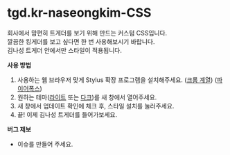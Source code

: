 # tgd.kr-naseongkim-CSS

회사에서 맘편히 트게더를 보기 위해 만드는 커스텀 CSS입니다.<br>
깔끔한 킹게더를 보고 싶다면 한 번 사용해보시기 바랍니다.<br>
김나성 트게더 안에서만 스타일이 적용됩니다.


**사용 방법**
1. 사용하는 웹 브라우저 맞게 Stylus 확장 프로그램을 설치해주세요. ([크롬 계열](https://chrome.google.com/webstore/detail/stylus/clngdbkpkpeebahjckkjfobafhncgmne)) ([파이어폭스](https://addons.mozilla.org/ko/firefox/addon/styl-us/))
2. 원하는 테마([라이트](https://userstyles.world/api/style/1452.user.css) 또는 [다크](https://userstyles.world/api/style/1482.user.css))를 새 창에서 열어주세요.
3. 새 창에서 업데이트 확인에 체크 후, 스타일 설치를 눌러주세요.
4. 끝! 이제 김나성 트게더를 들어가보세요.


**버그 제보**
- 이슈를 만들어 주세요.
